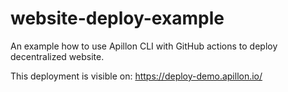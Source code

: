 # website-deploy-example

An example how to use Apillon CLI with GitHub actions to deploy decentralized website.

This deployment is visible on: https://deploy-demo.apillon.io/